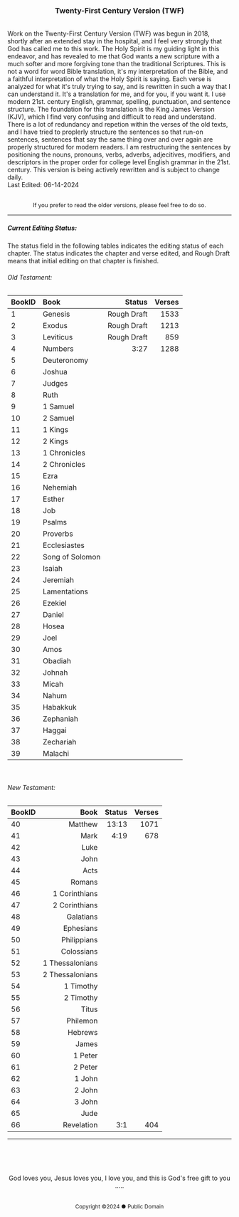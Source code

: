 <h3 style="text-align: center;">Twenty-First Century Version (TWF)</h3>
<br>
Work on the Twenty-First Century Version (TWF) was begun in 2018, shortly after an extended stay in the hospital, and I feel very strongly that God has called me to this work. The Holy Spirit is my guiding light in this endeavor, and has revealed to me that God wants a new scripture with a much softer and more forgiving tone than the traditional Scriptures. This is not a word for word Bible translation, it's my interpretation of the Bible, and a faithful interpretation of what the Holy Spirit is saying. Each verse is analyzed for what it's truly trying to say, and is rewritten in such a way that I can understand it. It's a translation for me, and for you, if you want it. I use modern 21st. century English, grammar, spelling, punctuation, and sentence structure. The foundation for this translation is the King James Version (KJV), which I find very confusing and difficult to read and understand. There is a lot of redundancy and repetion within the verses of the old texts, and I have tried to proplerly structure the sentences so that run-on sentences, sentences that say the same thing over and over again are properly structured for modern readers. I am restructuring the sentences by positioning the nouns, pronouns, verbs, adverbs, adjecitives, modifiers, and descriptors in the proper order for college level English grammar in the 21st. century. This version is being actively rewritten and is subject to change daily.
<br>
Last Edited: 06-14-2024
<br><br>
<p style="font-size: .8rem; text-align: center;">If you prefer to read the older versions, please feel free to do so.</>

<br>

---

##### Current Editing Status:
The status field in the following tables indicates the editing status of each chapter. The status indicates the chapter and verse edited, and Rough Draft means that initial editing on that chapter is finished.

###### Old Testament:
|BookID|Book|Status |Verses|
|:---  |:---| ---:  | ---: |
|1 |Genesis         |Rough Draft|1533|
|2 |Exodus          |Rough Draft|1213|
|3 |Leviticus       |Rough Draft|859 |
|4 |Numbers         |3:27       |1288|
|5 |Deuteronomy     ||
|6 |Joshua          ||
|7 |Judges          ||
|8 |Ruth            ||
|9 |1 Samuel        ||
|10|2 Samuel        ||
|11|1 Kings         ||
|12|2 Kings         ||
|13|1 Chronicles    ||
|14|2 Chronicles    ||
|15|Ezra            ||
|16|Nehemiah        ||
|17|Esther          ||
|18|Job             ||
|19|Psalms          ||
|20|Proverbs        ||
|21|Ecclesiastes    ||
|22|Song of Solomon ||
|23|Isaiah          ||
|24|Jeremiah        ||
|25|Lamentations    ||
|26|Ezekiel         ||
|27|Daniel          ||
|28|Hosea           ||
|29|Joel            ||
|30|Amos            ||
|31|Obadiah         ||
|32|Johnah          ||
|33|Micah           ||
|34|Nahum           ||
|35|Habakkuk        ||
|36|Zephaniah       ||
|37|Haggai          ||
|38|Zechariah       ||
|39|Malachi         ||

<br>

###### New Testament:
|BookID|Book|Status |Verses|
|:---  |---:|---:  |---:  |
|40|Matthew         |13:13|1071|
|41|Mark            |4:19 |678 |
|42|Luke            ||
|43|John            ||
|44|Acts            ||
|45|Romans          ||
|46|1 Corinthians   ||
|47|2 Corinthians   ||
|48|Galatians       ||
|49|Ephesians       ||
|50|Philippians     ||
|51|Colossians      ||
|52|1 Thessalonians ||
|53|2 Thessalonians ||
|54|1 Timothy       ||
|55|2 Timothy       ||
|56|Titus           ||
|57|Philemon        ||
|58|Hebrews         ||
|59|James           ||
|60|1 Peter         ||
|61|2 Peter         ||
|62|1 John          ||
|63|2 John          ||
|64|3 John          ||
|65|Jude            ||
|66|Revelation      |3:1|404 |

---

<br><br><br>

<p style="text-align: center;">God loves you, Jesus loves you, I love you, and this is God's free gift to you .....</><br><br>
<p style="font-size: .75rem; text-align: center;">Copyright ©2024 ● Public Domain</p>